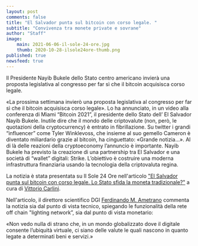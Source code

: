 ```yaml
---
layout: post
comments: false
title: "El Salvador punta sul bitcoin con corso legale. "
subtitle: "Convivenza tra monete private e sovrane"
author: "Staff"
image:
    main: 2021-06-06-il-sole-24-ore.jpg
    thumb: 2020-10-28-ilsole24ore-thumb.png
published: true
newsfeed: true
---
```


Il Presidente Nayib Bukele dello Stato centro americano invierà una proposta legislativa al congresso per far sì che il bitcoin acquisisca corso legale.

«La prossima settimana invierò una proposta legislativa al congresso per far sì che il bitcoin acquisisca corso legale». Lo ha annunciato, in un video alla conferenza di Miami “Bitcoin 2021”, il presidente dello Stato dell’ El Salvador Nayib Bukele. Inutile dire che il mondo delle criptovalute (non, però, le quotazioni della cryptocurrency) è entrato in fibrillazione. Su twitter i grandi “influencer” come Tyler Winklevoss, che insieme al suo gemello Cameron è diventato miliardario grazie al bitcoin, ha cinguettato: «Grande notizia...». Al di là delle reazioni della cryptoeconomy l’annuncio è importante. Nayib Bukele ha previsto la creazione di una partnership tra El Salvador e una società di “wallet” digitali: Strike. L’obiettivo è costruire una moderna infrastruttura finanziaria usando la tecnologia della criptovaluta regina.

La notizia è stata presentata su Il Sole 24 Ore nell'articolo ["El Salvador punta sul bitcoin con corso legale. Lo Stato sfida la moneta tradizionale?"](https://www.ilsole24ore.com/art/el-salvador-pronto-il-bitcoin-corso-legale-sfida-monete-tradizionali-AEum1UO) a cura di [Vittorio Carlini](https://www.linkedin.com/in/vittorio-carlini-66453b27/).

Nell'articolo, il direttore scientifico DGI [Ferdinando M. Ametrano](http://ametrano.net/) commenta la notizia sia dal punto di vista tecnico, spiegando le funzionalità della rete off chain "lighting network”, sia dal punto di vista monetario:
>
«Non vedo nulla di strano che, in un mondo globalizzato dove il digitale consente l’ubiquità virtuale, ci siano delle valute le quali nascono in quanto legate a determinati beni e servizi.»
